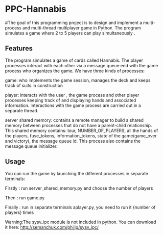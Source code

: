# PPC-Hannabis
#The goal of this programming project is to design and implement a multi-process and multi-thread multiplayer game in Python. The program simulates a game where 2 to 5 players can play simultaneously .

## Features

The program simulates a game of cards called Hannabis. The player processes interact with each other via a message queue end with the game process who organizes the game.
We have three kinds of processes:

game: who implements the game session, manages the deck and keeps track of suits in construction

player: interacts with the user , the game process and other player processes keeping track of and displaying hands and associated information. Interactions with the game process are carried out in a separate thread. 

server shared memory: contains a remote manager to build a shared memory between processes that do not have a parent-child relationship. This shared memory contains: tour, NUMBER_OF_PLAYERS, all the hands of the players, fuse_tokens, information_tokens, state of the game(game_over and victory), the message queue id.
This process also contains the message queue initializer.

## Usage
You can run  the game by launching the different processes in separate terminals:

Firstly : run server_shared_memory.py and choose the number of players

Then : run game.py

Finally : run in separate terminals aplayer.py, you need to run it {number of players} times

Warning:The sysv_ipc module is not included in python. You can download it here:
http://semanchuk.com/philip/sysv_ipc/
